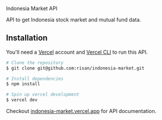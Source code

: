 Indonesia Market API

API to get Indonesia stock market and mutual fund data.

## Installation

You'll need a [Vercel](https://vercel.com/home) account and [Vercel CLI](https://vercel.com/download) to run this API.

```bash
# Clone the repository
$ git clone git@github.com:risan/indonesia-market.git

# Install dependencies
$ npm install

# Spin up vercel development
$ vercel dev
```

Checkout [indonesia-market.vercel.app](https://indonesia-market.vercel.app/) for API documentation.